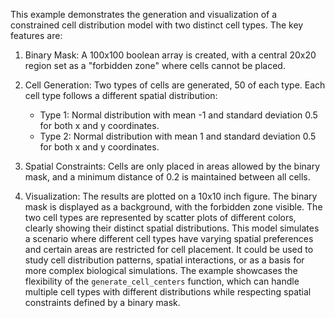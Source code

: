 This example demonstrates the generation and visualization of a constrained cell distribution model with two distinct cell types. The key features are:

1. Binary Mask: A 100x100 boolean array is created, with a central 20x20 region set as a "forbidden zone" where cells cannot be placed.

2. Cell Generation: Two types of cells are generated, 50 of each type. Each cell type follows a different spatial distribution:
   - Type 1: Normal distribution with mean -1 and standard deviation 0.5 for both x and y coordinates.
   - Type 2: Normal distribution with mean 1 and standard deviation 0.5 for both x and y coordinates.

3. Spatial Constraints: Cells are only placed in areas allowed by the binary mask, and a minimum distance of 0.2 is maintained between all cells.

4. Visualization: The results are plotted on a 10x10 inch figure. The binary mask is displayed as a background, with the forbidden zone visible. The two cell types are represented by scatter plots of different colors, clearly showing their distinct spatial distributions.
This model simulates a scenario where different cell types have varying spatial preferences and certain areas are restricted for cell placement. It could be used to study cell distribution patterns, spatial interactions, or as a basis for more complex biological simulations.
The example showcases the flexibility of the `generate_cell_centers` function, which can handle multiple cell types with different distributions while respecting spatial constraints defined by a binary mask.
